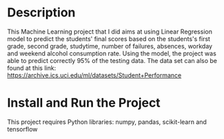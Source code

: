 # Description
This Machine Learning project that I did aims at using Linear Regression model to predict the students' final scores based on the students's first grade, second grade, studytime, number of failures, absences, workday and weekend alcohol consumption rate. Using the model, the project was able to predict correctly 95% of the testing data.
The data set can also be found at this link: https://archive.ics.uci.edu/ml/datasets/Student+Performance
# Install and Run the Project
This project requires Python libraries: numpy, pandas, scikit-learn and tensorflow
